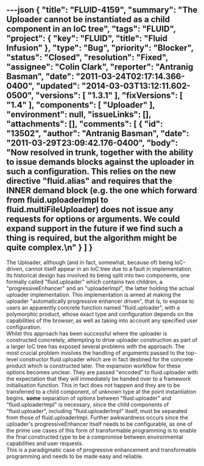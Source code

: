 ---json
{
  "title": "FLUID-4159",
  "summary": "The Uploader cannot be instantiated as a child component in an IoC tree",
  "tags": "FLUID",
  "project": {
    "key": "FLUID",
    "title": "Fluid Infusion"
  },
  "type": "Bug",
  "priority": "Blocker",
  "status": "Closed",
  "resolution": "Fixed",
  "assignee": "Colin Clark",
  "reporter": "Antranig Basman",
  "date": "2011-03-24T02:17:14.366-0400",
  "updated": "2014-03-03T13:12:11.602-0500",
  "versions": [
    "1.3.1"
  ],
  "fixVersions": [
    "1.4"
  ],
  "components": [
    "Uploader"
  ],
  "environment": null,
  "issueLinks": [],
  "attachments": [],
  "comments": [
    {
      "id": "13502",
      "author": "Antranig Basman",
      "date": "2011-03-29T23:09:42.176-0400",
      "body": "Now resolved in trunk, together with the ability to issue demands blocks against the uploader in such a configuration. This relies on the new directive \"fluid.alias\" and requires that the INNER demand block (e.g. the one which forward from fluid.uploaderImpl to fluid.multiFileUploader) does not issue any requests for options or arguments. We could expand support in the future if we find such a thing is required, but the algorithm might be quite complex.\n"
    }
  ]
}
---
The Uploader, although (and in fact, somewhat, because of) being IoC-driven, cannot itself appear in an IoC tree due to a fault in implementation. Its historical design has involved its being split into two components, one formally called "fluid.uploader" which contains two children, a "progressiveEnhancer" and an "uploaderImpl", the latter holding the actual uploader implementation. This implementation is aimed at making the uploader "automatically progressive enhancer driven", that is, to expose to users an apparently concrete function named "fluid.uploader", with a polymorphic product, whose exact type and configuration depends on the capabilities of the browser, as well as taking into account any specified user configuration.\
Whilst this approach has been successful where the uploader is constructed concretely, attempting to drive uploader construction as part of a larger IoC tree has exposed several problems with the approach. The most crucial problem involves the handling of arguments passed to the top-level constructor fluid.uploader which are in fact destined for the concrete product which is constructed later. The expansion workflow for these options becomes unclear. They are passed "encoded" to fluid.uploader with the expectation that they will immediately be handed over to a framework initialisation function. This in fact does not happen and they are to be transferred to a child component, of unknown type at the point instantiation begins. **some** separation of options between "fluid.uploader" and "fluid.uploaderImpl" is necessary, since the child components of "fluid.uploader", including "fluid.uploaderImpl" itself, must be separated from those of fluid.uploaderImpl. Further awkwardness occurs since the uploader's progressiveEnhancer itself needs to be configurable, as one of the prime use cases of this form of transformable programming is to enable the final constructed type to be a compromise between environmental capabilities and user requests.\
This is a paradigmatic case of progressive enhancement and transformable programming and needs to be made easy and reliable.&#x20;

        